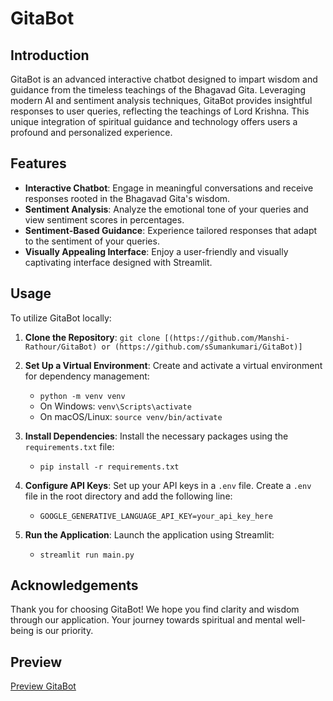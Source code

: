 # GitaBot

## Introduction
GitaBot is an advanced interactive chatbot designed to impart wisdom and guidance from the timeless teachings of the Bhagavad Gita. Leveraging modern AI and sentiment analysis techniques, GitaBot provides insightful responses to user queries, reflecting the teachings of Lord Krishna. This unique integration of spiritual guidance and technology offers users a profound and personalized experience.

## Features
- **Interactive Chatbot**: Engage in meaningful conversations and receive responses rooted in the Bhagavad Gita's wisdom.
- **Sentiment Analysis**: Analyze the emotional tone of your queries and view sentiment scores in percentages.
- **Sentiment-Based Guidance**: Experience tailored responses that adapt to the sentiment of your queries.
- **Visually Appealing Interface**: Enjoy a user-friendly and visually captivating interface designed with Streamlit.

## Usage
To utilize GitaBot locally:

1. **Clone the Repository**: `git clone [(https://github.com/Manshi-Rathour/GitaBot) or (https://github.com/sSumankumari/GitaBot)]`
   
3. **Set Up a Virtual Environment**:
   Create and activate a virtual environment for dependency management:
   - `python -m venv venv`
   - On Windows: `venv\Scripts\activate`
   - On macOS/Linux: `source venv/bin/activate`
   
4. **Install Dependencies**: Install the necessary packages using the `requirements.txt` file:
   - `pip install -r requirements.txt`
     
5. **Configure API Keys**: Set up your API keys in a `.env` file. Create a `.env` file in the root directory and add the following line:
   - `GOOGLE_GENERATIVE_LANGUAGE_API_KEY=your_api_key_here`
     
6. **Run the Application**: Launch the application using Streamlit:
    - `streamlit run main.py`

## Acknowledgements
Thank you for choosing GitaBot! We hope you find clarity and wisdom through our application. Your journey towards spiritual and mental well-being is our priority.

## Preview
[Preview GitaBot](https://gita-bot.streamlit.app/)

